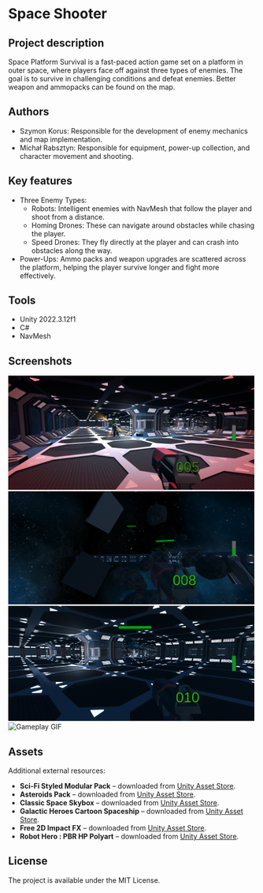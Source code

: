 # Space Shooter

## Project description
Space Platform Survival is a fast-paced action game set on a platform in outer space, where players face off against three types of enemies. The goal is to survive in challenging conditions and defeat enemies. Better weapon and ammopacks can be found on the map. 

## Authors
- Szymon Korus: Responsible for the development of enemy mechanics and map implementation.
- Michał Rabsztyn: Responsible for equipment, power-up collection, and character movement and shooting.

## Key features
- Three Enemy Types:
  - Robots: Intelligent enemies with NavMesh that follow the player and shoot from a distance.
  - Homing Drones: These can navigate around obstacles while chasing the player.
  - Speed Drones: They fly directly at the player and can crash into obstacles along the way.
- Power-Ups: Ammo packs and weapon upgrades are scattered across the platform, helping the player survive longer and fight more effectively.

## Tools
- Unity 2022.3.12f1
- C#
- NavMesh

## Screenshots
<img src="Image/Game1.png" alt="Main Menu" width="500"/> <img src="Image/Game2.png" alt="Instruction" width="500"/>
<img src="Image/Game3.png" alt="Game Screenshot" width="500"/> 
<img src="Image/Gameplay.gif" alt="Gameplay GIF" width="500"/>

## Assets
Additional external resources:

- **Sci-Fi Styled Modular Pack** – downloaded from [Unity Asset Store](https://assetstore.unity.com/packages/3d/environments/sci-fi/sci-fi-styled-modular-pack-82913).
- **Asteroids Pack** – downloaded from [Unity Asset Store](https://assetstore.unity.com/packages/3d/environments/asteroids-pack-84988).
- **Classic Space Skybox** – downloaded from [Unity Asset Store](https://assetstore.unity.com/packages/2d/textures-materials/classic-space-skybox-11596).
- **Galactic Heroes Cartoon Spaceship** – downloaded from [Unity Asset Store](https://assetstore.unity.com/packages/3d/galactic-heroes-cartoon-spaceship-70188).
- **Free 2D Impact FX** – downloaded from [Unity Asset Store](https://assetstore.unity.com/packages/vfx/particles/fire-explosions/free-2d-impact-fx-201222).
- **Robot Hero : PBR HP Polyart** – downloaded from [Unity Asset Store](https://assetstore.unity.com/packages/3d/characters/robots/robot-hero-pbr-hp-polyart-106154).

## License
The project is available under the MIT License.
